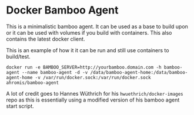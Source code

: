 # Docker Bamboo Agent

This is a minimalistic bamboo agent. It can be used as a base to build upon or it can be used with volumes if you build with containers. This also contains the latest docker client.

This is an example of how it it can be run and still use containers to build/test.

```
docker run -e BAMBOO_SERVER=http://yourbamboo.domain.com -h bamboo-agent --name bamboo-agent -d -v /data/bamboo-agent-home:/data/bamboo-agent-home -v /var/run/docker.sock:/var/run/docker.sock ahromis/bamboo-agent
```

A lot of credit goes to Hannes Wüthrich for his `hwuethrich/docker-images` repo as this is essentially using a modified version of his bamboo agent start script. 

